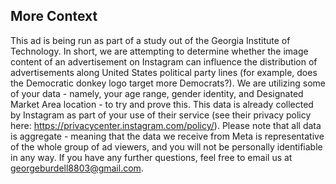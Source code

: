 ## More Context
This ad is being run as part of a study out of the Georgia Institute of Technology. In short, we are attempting to determine whether the image content of an advertisement on Instagram can influence the distribution of advertisements along United States political party lines (for example, does the Democratic donkey logo target more Democrats?). We are utilizing some of your data - namely, your age range, gender identity, and Designated Market Area location - to try and prove this. This data is already collected by Instagram as part of your use of their service (see their privacy policy here: https://privacycenter.instagram.com/policy/). Please note that all data is aggregate - meaning that the data we receive from Meta is representative of the whole group of ad viewers, and you will not be personally identifiable in any way. If you have any further questions, feel free to email us at georgeburdell8803@gmail.com.
